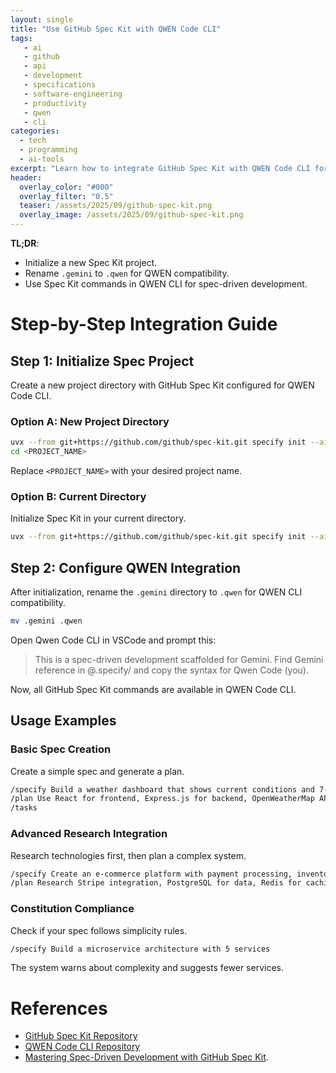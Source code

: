 ```yaml
---
layout: single
title: "Use GitHub Spec Kit with QWEN Code CLI"
tags:
   - ai
   - github
   - api
   - development
   - specifications
   - software-engineering
   - productivity
   - qwen
   - cli
categories:
  - tech
  - programming
  - ai-tools
excerpt: "Learn how to integrate GitHub Spec Kit with QWEN Code CLI for enhanced spec-driven development. Discover workflows that combine specification management with AI-powered coding assistance for more efficient software projects."
header:
  overlay_color: "#000"
  overlay_filter: "0.5"
  teaser: /assets/2025/09/github-spec-kit.png
  overlay_image: /assets/2025/09/github-spec-kit.png
---
```


**TL;DR**:
- Initialize a new Spec Kit project.
- Rename `.gemini` to `.qwen` for QWEN compatibility.
- Use Spec Kit commands in QWEN CLI for spec-driven development.

# Step-by-Step Integration Guide

## Step 1: Initialize Spec Project

Create a new project directory with GitHub Spec Kit configured for QWEN Code CLI.

### Option A: New Project Directory

```bash
uvx --from git+https://github.com/github/spec-kit.git specify init --ai gemini --script sh <PROJECT_NAME>
cd <PROJECT_NAME>
```

Replace `<PROJECT_NAME>` with your desired project name.

### Option B: Current Directory

Initialize Spec Kit in your current directory.

```bash
uvx --from git+https://github.com/github/spec-kit.git specify init --ai gemini --script sh --here
```

## Step 2: Configure QWEN Integration

After initialization, rename the `.gemini` directory to `.qwen` for QWEN CLI compatibility.

```bash
mv .gemini .qwen
```

Open Qwen Code CLI in VSCode and prompt this:

> This is a spec-driven development scaffolded for Gemini. Find Gemini reference in @.specify/  and copy the syntax for Qwen Code (you).

Now, all GitHub Spec Kit commands are available in QWEN Code CLI.

## Usage Examples

### Basic Spec Creation

Create a simple spec and generate a plan.

```bash
/specify Build a weather dashboard that shows current conditions and 7-day forecast for user-selected cities
/plan Use React for frontend, Express.js for backend, OpenWeatherMap API for data
/tasks
```

### Advanced Research Integration

Research technologies first, then plan a complex system.

```bash
/specify Create an e-commerce platform with payment processing, inventory management, and user reviews
/plan Research Stripe integration, PostgreSQL for data, Redis for caching, Docker for deployment
```

### Constitution Compliance

Check if your spec follows simplicity rules.

```bash
/specify Build a microservice architecture with 5 services
```

The system warns about complexity and suggests fewer services.

# References

- [GitHub Spec Kit Repository](https://github.com/github/spec-kit)
- [QWEN Code CLI Repository](https://github.com/QwenLM/qwen-code)
- [Mastering Spec-Driven Development with GitHub Spec Kit](/posts/2025-09-08-mastering-spec-driven-development-with-github-spec-kit).


